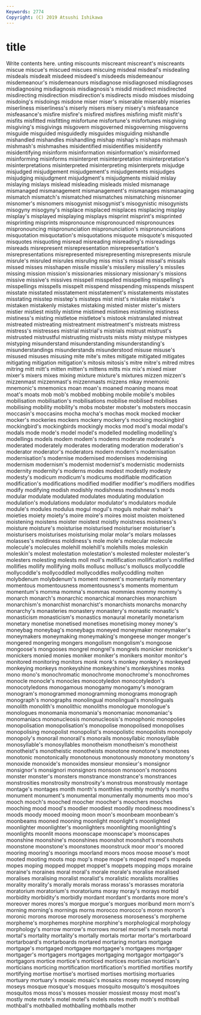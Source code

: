 ```yaml
---
Keywords: 2774
Copyright: (C) 2019 Atsushi Ishikawa
---
```


# title

Write contents here.
unting miscounts miscreant miscreant's miscreants miscue miscue's miscued
miscues miscuing misdeal misdeal's misdealing misdeals misdealt misdeed misdeed's misdeeds
misdemeanour misdemeanour's misdemeanours misdiagnose misdiagnosed misdiagnoses misdiagnosing misdiagnosis misdiagnosis's misdid
misdirect misdirected misdirecting misdirection misdirection's misdirects misdo misdoes misdoing misdoing's
misdoings misdone miser miser's miserable miserably miseries miserliness miserliness's miserly
misers misery misery's misfeasance misfeasance's misfire misfire's misfired misfires misfiring
misfit misfit's misfits misfitted misfitting misfortune misfortune's misfortunes misgiving misgiving's
misgivings misgovern misgoverned misgoverning misgoverns misguide misguided misguidedly misguides misguiding
mishandle mishandled mishandles mishandling mishap mishap's mishaps mishmash mishmash's mishmashes
misidentified misidentifies misidentify misidentifying misinform misinformation misinformation's misinformed misinforming misinforms
misinterpret misinterpretation misinterpretation's misinterpretations misinterpreted misinterpreting misinterprets misjudge misjudged misjudgement
misjudgement's misjudgements misjudges misjudging misjudgment misjudgment's misjudgments mislaid mislay mislaying
mislays mislead misleading misleads misled mismanage mismanaged mismanagement mismanagement's mismanages
mismanaging mismatch mismatch's mismatched mismatches mismatching misnomer misnomer's misnomers misogynist
misogynist's misogynistic misogynists misogyny misogyny's misplace misplaced misplaces misplacing misplay
misplay's misplayed misplaying misplays misprint misprint's misprinted misprinting misprints mispronounce
mispronounced mispronounces mispronouncing mispronunciation mispronunciation's mispronunciations misquotation misquotation's misquotations misquote
misquote's misquoted misquotes misquoting misread misreading misreading's misreadings misreads misrepresent
misrepresentation misrepresentation's misrepresentations misrepresented misrepresenting misrepresents misrule misrule's misruled misrules
misruling miss miss's missal missal's missals missed misses misshapen missile
missile's missilery missilery's missiles missing mission mission's missionaries missionary missionary's
missions missive missive's missives misspell misspelled misspelling misspelling's misspellings misspells
misspelt misspend misspending misspends misspent misstate misstated misstatement misstatement's misstatements
misstates misstating misstep misstep's missteps mist mist's mistake mistake's mistaken
mistakenly mistakes mistaking misted mister mister's misters mistier mistiest mistily
mistime mistimed mistimes mistiming mistiness mistiness's misting mistletoe mistletoe's mistook
mistranslated mistreat mistreated mistreating mistreatment mistreatment's mistreats mistress mistress's mistresses
mistrial mistrial's mistrials mistrust mistrust's mistrusted mistrustful mistrusting mistrusts mists
misty mistype mistypes mistyping misunderstand misunderstanding misunderstanding's misunderstandings misunderstands misunderstood
misuse misuse's misused misuses misusing mite mite's mites mitigate mitigated
mitigates mitigating mitigation mitigation's mitosis mitosis's mitre mitre's mitred mitres
mitring mitt mitt's mitten mitten's mittens mitts mix mix's mixed
mixer mixer's mixers mixes mixing mixture mixture's mixtures mizzen mizzen's
mizzenmast mizzenmast's mizzenmasts mizzens mkay mnemonic mnemonic's mnemonics moan moan's
moaned moaning moans moat moat's moats mob mob's mobbed mobbing
mobile mobile's mobiles mobilisation mobilisation's mobilisations mobilise mobilised mobilises mobilising
mobility mobility's mobs mobster mobster's mobsters moccasin moccasin's moccasins mocha
mocha's mochas mock mocked mocker mocker's mockeries mockers mockery mockery's
mocking mockingbird mockingbird's mockingbirds mockingly mocks mod mod's modal modal's
modals mode mode's model model's modelled modelling modelling's modellings models
modem modem's modems moderate moderate's moderated moderately moderates moderating moderation
moderation's moderator moderator's moderators modern modern's modernisation modernisation's modernise modernised
modernises modernising modernism modernism's modernist modernist's modernistic modernists modernity modernity's
moderns modes modest modestly modesty modesty's modicum modicum's modicums modifiable
modification modification's modifications modified modifier modifier's modifiers modifies modify modifying
modish modishly modishness modishness's mods modular modulate modulated modulates modulating
modulation modulation's modulations modulator modulator's modulators module module's modules modulus
mogul mogul's moguls mohair mohair's moieties moiety moiety's moire moire's
moires moist moisten moistened moistening moistens moister moistest moistly moistness
moistness's moisture moisture's moisturise moisturised moisturiser moisturiser's moisturisers moisturises moisturising
molar molar's molars molasses molasses's moldiness moldiness's mole mole's molecular
molecule molecule's molecules molehill molehill's molehills moles moleskin moleskin's molest
molestation molestation's molested molester molester's molesters molesting molests moll moll's
mollification mollification's mollified mollifies mollify mollifying molls mollusc mollusc's molluscs
mollycoddle mollycoddle's mollycoddled mollycoddles mollycoddling molten molybdenum molybdenum's moment moment's
momentarily momentary momentous momentousness momentousness's moments momentum momentum's momma momma's
mommas mommies mommy mommy's monarch monarch's monarchic monarchical monarchies monarchism
monarchism's monarchist monarchist's monarchists monarchs monarchy monarchy's monasteries monastery monastery's
monastic monastic's monasticism monasticism's monastics monaural monetarily monetarism monetary monetise
monetised monetises monetising money money's moneybag moneybag's moneybags moneyed moneymaker
moneymaker's moneymakers moneymaking moneymaking's mongeese monger monger's mongered mongering mongers
mongolism mongolism's mongoose mongoose's mongooses mongrel mongrel's mongrels monicker monicker's
monickers monied monies moniker moniker's monikers monitor monitor's monitored monitoring
monitors monk monk's monkey monkey's monkeyed monkeying monkeys monkeyshine monkeyshine's
monkeyshines monks mono mono's monochromatic monochrome monochrome's monochromes monocle monocle's
monocles monocotyledon monocotyledon's monocotyledons monogamous monogamy monogamy's monogram monogram's monogrammed
monogramming monograms monograph monograph's monographs monolingual monolingual's monolinguals monolith monolith's
monolithic monoliths monologue monologue's monologues monomania monomania's monomaniac monomaniac's monomaniacs
mononucleosis mononucleosis's monophonic monopolies monopolisation monopolisation's monopolise monopolised monopolises monopolising
monopolist monopolist's monopolistic monopolists monopoly monopoly's monorail monorail's monorails monosyllabic
monosyllable monosyllable's monosyllables monotheism monotheism's monotheist monotheist's monotheistic monotheists monotone
monotone's monotones monotonic monotonically monotonous monotonously monotony monotony's monoxide monoxide's
monoxides monsieur monsieur's monsignor monsignor's monsignori monsignors monsoon monsoon's monsoons
monster monster's monsters monstrance monstrance's monstrances monstrosities monstrosity monstrosity's monstrous
monstrously montage montage's montages month month's monthlies monthly monthly's months
monument monument's monumental monumentally monuments moo moo's mooch mooch's mooched
moocher moocher's moochers mooches mooching mood mood's moodier moodiest moodily
moodiness moodiness's moods moody mooed mooing moon moon's moonbeam moonbeam's
moonbeams mooned mooning moonlight moonlight's moonlighted moonlighter moonlighter's moonlighters moonlighting
moonlighting's moonlights moonlit moons moonscape moonscape's moonscapes moonshine moonshine's moonshines
moonshot moonshot's moonshots moonstone moonstone's moonstones moonstruck moor moor's moored
mooring mooring's moorings moorland moors moos moose moose's moot mooted
mooting moots mop mop's mope mope's moped moped's mopeds mopes
moping mopped moppet moppet's moppets mopping mops moraine moraine's moraines
moral moral's morale morale's moralise moralised moralises moralising moralist moralist's
moralistic moralists moralities morality morality's morally morals morass morass's morasses
moratoria moratorium moratorium's moratoriums moray moray's morays morbid morbidity morbidity's
morbidly mordant mordant's mordants more more's moreover mores mores's morgue
morgue's morgues moribund morn morn's morning morning's mornings morns morocco
morocco's moron moron's moronic morons morose morosely moroseness moroseness's morpheme
morpheme's morphemes morphine morphine's morphological morphology morphology's morrow morrow's morrows
morsel morsel's morsels mortal mortal's mortality mortality's mortally mortals mortar
mortar's mortarboard mortarboard's mortarboards mortared mortaring mortars mortgage mortgage's mortgaged
mortgagee mortgagee's mortgagees mortgager mortgager's mortgagers mortgages mortgaging mortgagor mortgagor's
mortgagors mortice mortice's morticed mortices mortician mortician's morticians morticing mortification
mortification's mortified mortifies mortify mortifying mortise mortise's mortised mortises mortising
mortuaries mortuary mortuary's mosaic mosaic's mosaics mosey moseyed moseying moseys
mosque mosque's mosques mosquito mosquito's mosquitoes mosquitos moss moss's mosses
mossier mossiest mossy most most's mostly mote mote's motel motel's
motels motes moth moth's mothball mothball's mothballed mothballing mothballs mother
